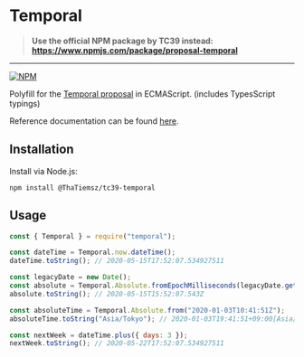 # Temporal

> **Use the official NPM package by TC39 instead: https://www.npmjs.com/package/proposal-temporal**

---

[![NPM](https://nodeico.herokuapp.com/@thatiemsz/tc39-temporal.svg)](https://npmjs.com/package/@thatiemsz/tc39-temporal)

Polyfill for the [Temporal proposal](https://github.com/tc39/proposal-temporal) in ECMAScript. (includes TypesScript typings)

Reference documentation can be found [here](https://github.com/tc39/proposal-temporal/tree/c69c89e3114121f13a23edb1996803fd91c9af8c/docs).

## Installation

Install via Node.js:
```
npm install @ThaTiemsz/tc39-temporal
```

## Usage

```js
const { Temporal } = require("temporal");

const dateTime = Temporal.now.dateTime();
dateTime.toString(); // 2020-05-15T17:52:07.534927511

const legacyDate = new Date();
const absolute = Temporal.Absolute.fromEpochMilliseconds(legacyDate.getTime());
absolute.toString(); // 2020-05-15T15:52:07.543Z

const absoluteTime = Temporal.Absolute.from("2020-01-03T10:41:51Z");
absoluteTime.toString("Asia/Tokyo"); // 2020-01-03T19:41:51+09:00[Asia/Tokyo]

const nextWeek = dateTime.plus({ days: 3 });
nextWeek.toString(); // 2020-05-22T17:52:07.534927511
```
